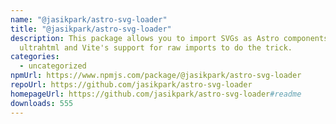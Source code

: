 ```yaml
---
name: "@jasikpark/astro-svg-loader"
title: "@jasikpark/astro-svg-loader"
description: This package allows you to import SVGs as Astro components, using
  ultrahtml and Vite's support for raw imports to do the trick.
categories:
  - uncategorized
npmUrl: https://www.npmjs.com/package/@jasikpark/astro-svg-loader
repoUrl: https://github.com/jasikpark/astro-svg-loader
homepageUrl: https://github.com/jasikpark/astro-svg-loader#readme
downloads: 555
---
```

